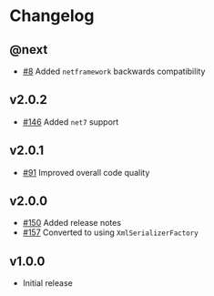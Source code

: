 # Changelog

## @next

- [#8](https://github.com/Marvin-Brouwer/FluentSerializer/issues/8) Added `netframework` backwards compatibility

## v2.0.2

- [#146](https://github.com/Marvin-Brouwer/FluentSerializer/issues/146) Added `net7` support

## v2.0.1

- [#91](https://github.com/Marvin-Brouwer/FluentSerializer/issues/91) Improved overall code quality

## v2.0.0

- [#150](https://github.com/Marvin-Brouwer/FluentSerializer/issues/150) Added release notes
- [#157](https://github.com/Marvin-Brouwer/FluentSerializer/issues/157) Converted to using `XmlSerializerFactory`

## v1.0.0

- Initial release
